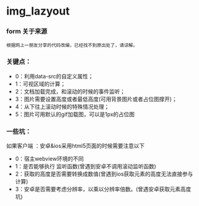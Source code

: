 # img_lazyout
### form 关于来源
	根据网上一朋友分享的代码改编，已经找不到原出处了，请谅解。  

### 关键点：  
* 0：利用data-src的自定义属性；
* 1：可视区域的计算；
* 2：文档加载完成，和滚动的时候的事件监听；
* 3：图片需要设置高度或者最低高度(可用背景图片或者占位图撑开)；
* 4：从下往上滚动时候的特殊情况处理；
* 5：图片可用默认的gif加载图，可以是1px的占位图  

### 一些坑：
如果客户端 ：安卓&ios采用html5页面的时候需要注意以下
* 0：宿主webview环境的不同  
* 1：是否能够执行 监听函数(曾遇到安卓不调用滚动监听函数)
* 2：获取的高度是否需要转换成数值(曾遇到ios获取元素的高度无法直接参与计算)
* 3：安卓是否需要考虑分辨率，以乘以分辨率倍数。(曾遇安卓获取元素高度坑) 


